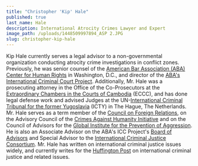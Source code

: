 ```yaml
---
title: "Christopher 'Kip' Hale"
published: true
last_name: Hale
description: International Atrocity Crimes Lawyer and Expert
image_path: /uploads/1448509997894_ASP 2.JPG
slug: christopher-kip-hale
---
```



Kip Hale currently serves a legal advisor to a non-governmental organization conducting atrocity crime investigations in conflict zones. Previously, he was senior counsel of the&nbsp;[American Bar Association (ABA) Center for Human Rights](http://www.americanbar.org/groups/human_rights.html) in Washington, D.C., and director of the [ABA's International Criminal Court Project](http://www.aba-icc.org). Additionally, Mr. Hale was a prosecuting attorney in the Office of the Co-Prosecutors at the [Extraordinary Chambers in the Courts of Cambodia](https://www.eccc.gov.kh/en) (ECCC), and has done legal defense work and advised Judges at the UN-[International Criminal Tribunal for the former Yugoslavia](http://www.icty.org/) (ICTY) in The Hague, The Netherlands. Mr. Hale serves as a term member of the [Council on Foreign Relations](http://www.cfr.org/), on the Advisory Council of the [Crimes Against Humanity Initiative](http://law.wustl.edu/harris/crimesagainsthumanity/) and on the Council of Advisors for the [Global Institute for the Prevention of Aggression](http://crimeofaggression.info/the-campaign/the-global-institute-for-the-prevention-of-aggression/). He is also an Associate Advisor on the ABA's ICC Project's [Board of Advisors](https://www.aba-icc.org/the-aba-icc-project/board-of-advisors/) and Special Advisor to the [International Criminal Justice Consortium](icj-consortium.org). Mr. Hale has written on international criminal justice issues widely, and currently writes for the [Huffington Post](http://www.huffingtonpost.com/kip-hale/) on international criminal justice and related issues.

&nbsp;
